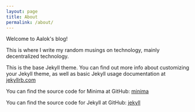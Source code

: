 ```yaml
---
layout: page
title: About
permalink: /about/
---
```


Welcome to Aalok's blog!

This is where I write my random musings on technology, mainly decentralized technology.

This is the base Jekyll theme. You can find out more info about customizing your Jekyll theme, as well as basic Jekyll usage documentation at [jekyllrb.com](https://jekyllrb.com/)

You can find the source code for Minima at GitHub: [minima](https://github.com/jekyll/minima)

You can find the source code for Jekyll at GitHub: [jekyll](https://github.com/jekyll/jekyll)
